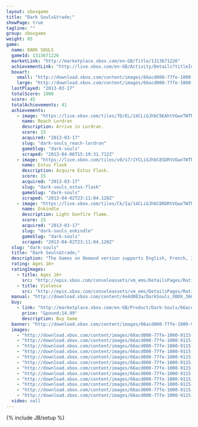 ```yaml
---
layout: xboxgame
title: "Dark Souls&trade;"
showPage: true
tagline: ""
group: xboxgame
weight: 85
game: 
  name: DARK SOULS
  gameId: 1313671226
  marketLink: "http://marketplace.xbox.com/en-GB/Title/1313671226"
  achievementLink: "http://live.xbox.com/en-GB/Activity/Details?titleId=1313671226"
  boxart: 
    small: "http://download.xbox.com/content/images/66acd000-77fe-1000-9115-d8024e4d083a/1033/boxartsm.jpg"
    large: "http://download.xbox.com/content/images/66acd000-77fe-1000-9115-d8024e4d083a/1033/boxartlg.jpg"
  lastPlayed: "2013-03-17"
  totalScore: 1000
  score: 45
  totalAchievements: 41
  achievements: 
    - image: "https://live.xbox.com/tiles/7D/EL/14CLiGJhbC9EAhtVGwxTWTNhL2FjaC8wLzgwAAAAAOfn5-gkMfA=.jpg"
      name: Reach Lordran
      description: Arrive in Lordran.
      score: 15
      acquired: "2013-03-17"
      slug: "dark-souls_reach-lordran"
      gameSlug: "dark-souls"
      scraped: "2013-04-06T15:19:31.712Z"
    - image: "https://live.xbox.com/tiles/v0/s7/1YCLiGJhbC8SDRtVGwxTWTNhL2FjaC8wLzdmAAAAAOfn5-oUS6M=.jpg"
      name: Estus Flask
      description: Acquire Estus Flask.
      score: 15
      acquired: "2013-03-17"
      slug: "dark-souls_estus-flask"
      gameSlug: "dark-souls"
      scraped: "2013-04-02T23:11:04.120Z"
    - image: "https://live.xbox.com/tiles/Ck/Ia/14CLiGJhbC8RDRtVGwxTWTNhL2FjaC8wLzdlAAAAAOfn5-g1QhY=.jpg"
      name: Enkindle
      description: Light bonfire flame.
      score: 15
      acquired: "2013-03-17"
      slug: "dark-souls_enkindle"
      gameSlug: "dark-souls"
      scraped: "2013-04-02T23:11:04.120Z"
  slug: "dark-souls"
  title: "Dark Souls&trade;"
  description: "The Games on Demand version supports English, French, Italian, German, Spanish.  Download the manual for this game by locating the game on http://marketplace.xbox.com and selecting &ldquo;See Game Manual&quot;.  Dark Souls is an action RPG (role playing game) set in a rich, dark fantasy universe. Tense dungeon crawling, fearsome enemy encounters and groundbreaking online features combine for a truly unique RPG experience. Dark Souls breaks down barriers with a seamless world design that encourages exploration and fosters an adaptable gameplay experience. The unerring foundation of challenge and reward will engulf you and offer an unparalleled sense of achievement."
  rating: Ages 16+
  ratingImages: 
    - title: Ages 16+
      src: "http://epix.xbox.com/consoleassets/vm_ems/DetailsPages/RatingSystemID/14/default/Values/14004.png"
    - title: Violence
      src: "http://epix.xbox.com/consoleassets/vm_ems/DetailsPages/RatingSystemID/14/default/Descriptors/14005.png"
  manual: "http://download.xbox.com/content/4e4d083a/DarkSouls_XBOX_360_Manual_GB.pdf"
  buy: 
    - link: "http://marketplace.xbox.com/en-GB/Product/Dark-Souls/66acd000-77fe-1000-9115-d8024e4d083a?purchase=1&amp;DownloadType=Game"
      price: "&pound;14.99"
      description: Buy Game
  banner: "http://download.xbox.com/content/images/66acd000-77fe-1000-9115-d8024e4d083a/1033/banner.png"
  images: 
    - "http://download.xbox.com/content/images/66acd000-77fe-1000-9115-d8024e4d083a/1033/screenlg1.jpg"
    - "http://download.xbox.com/content/images/66acd000-77fe-1000-9115-d8024e4d083a/1033/screenlg2.jpg"
    - "http://download.xbox.com/content/images/66acd000-77fe-1000-9115-d8024e4d083a/1033/screenlg3.jpg"
    - "http://download.xbox.com/content/images/66acd000-77fe-1000-9115-d8024e4d083a/1033/screenlg4.jpg"
    - "http://download.xbox.com/content/images/66acd000-77fe-1000-9115-d8024e4d083a/1033/screenlg5.jpg"
    - "http://download.xbox.com/content/images/66acd000-77fe-1000-9115-d8024e4d083a/1033/screenlg6.jpg"
    - "http://download.xbox.com/content/images/66acd000-77fe-1000-9115-d8024e4d083a/1033/screenlg7.jpg"
    - "http://download.xbox.com/content/images/66acd000-77fe-1000-9115-d8024e4d083a/1033/screenlg8.jpg"
    - "http://download.xbox.com/content/images/66acd000-77fe-1000-9115-d8024e4d083a/1033/screenlg9.jpg"
    - "http://download.xbox.com/content/images/66acd000-77fe-1000-9115-d8024e4d083a/1033/screenlg10.jpg"
    - "http://download.xbox.com/content/images/66acd000-77fe-1000-9115-d8024e4d083a/1033/screenlg11.jpg"
    - "http://download.xbox.com/content/images/66acd000-77fe-1000-9115-d8024e4d083a/1033/screenlg12.jpg"
  video: null
---
```

{% include JB/setup %}